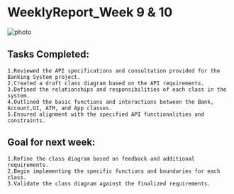 # WeeklyReport_Week 9 & 10

![photo](../Others/class_diagram.png)

## Tasks Completed:

    1.Reviewed the API specifications and consultation provided for the Banking System project.
    2.Created a draft class diagram based on the API requirements.
    3.Defined the relationships and responsibilities of each class in the system.
    4.Outlined the basic functions and interactions between the Bank, Account,UI, ATM, and App classes.
    5.Ensured alignment with the specified API functionalities and constraints.

## Goal for next week:
    1.Refine the class diagram based on feedback and additional requirements.
    2.Begin implementing the specific functions and boundaries for each class.
    3.Validate the class diagram against the finalized requirements.